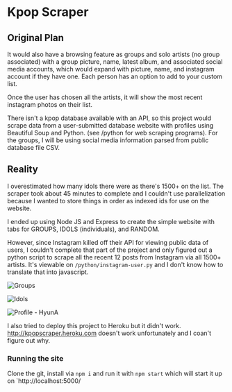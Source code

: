 # Kpop Scraper

## Original Plan

It would also have a browsing feature as groups and solo artists (no group associated) with a group picture, name, latest album, and associated social media accounts, which would expand with picture, name, and instagram account if they have one. Each person has an option to add to your custom list.

Once the user has chosen all the artists, it will show the most recent instagram photos on their list.

There isn't a kpop database available with an API, so this project would scrape data from a user-submitted database website with profiles using Beautiful Soup and Python. (see /python for web scraping programs). For the groups, I will be using social media information parsed from public database file CSV. 

## Reality

I overestimated how many idols there were as there's 1500+ on the list. The scraper took about 45 minutes to complete and I couldn't use parallelization because I wanted to store things in order as indexed ids for use on the website.

I ended up using Node JS and Express to create the simple website with tabs for GROUPS, IDOLS (individuals), and RANDOM.

 However, since Instagram killed off their API for viewing public data of users, I couldn't complete that part of the project and only figured out a python script to scrape all the recent 12 posts from Instagram via all 1500+ artists. It's viewable on `/python/instagram-user.py` and I don't know how to translate that into javascript.

 ![Groups]()

 ![Idols]()

 ![Profile - HyunA]()

 I also tried to deploy this project to Heroku but it didn't work. http://kpopscraper.heroku.com doesn't work unfortunately and I coan't figure out why.

 ### Running the site

 Clone the git, install via `npm i` and run it with `npm start` which will start it up on `http://localhost:5000/